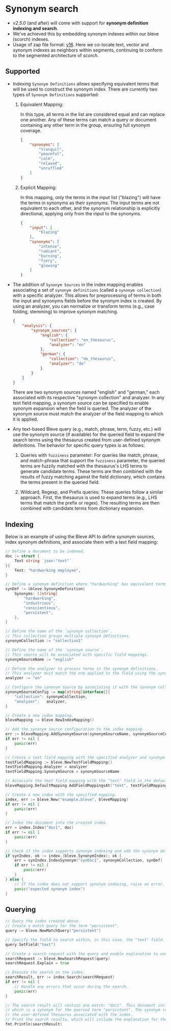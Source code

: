 # Synonym search

* *v2.5.0* (and after) will come with support for **synonym definition indexing and search**.
* We've achieved this by embedding synonym indexes within our bleve (scorch) indexes.
* Usage of zap file format: [v16](https://github.com/blevesearch/zapx/blob/master/zap.md). Here we co-locate text, vector and synonym indexes as neighbors within segments, continuing to conform to the segmented architecture of *scorch*.

## Supported

* Indexing `Synonym Definitions` allows specifying equivalent terms that will be used to construct the synonym index. There are currently two types of `Synonym Definitions` supported:

    1. Equivalent Mapping:

        In this type, all terms in the list are considered equal and can replace one another. Any of these terms can match a query or document containing any other term in the group, ensuring full synonym coverage.

        ```json
        {
            "synonyms": [
                "tranquil",
                "peaceful",
                "calm",
                "relaxed",
                "unruffled"
            ]
        }
        ```

    2. Explicit Mapping:

        In this mapping, only the terms in the input list ("blazing") will have the terms in synonyms as their synonyms. The input terms are not equivalent to each other, and the synonym relationship is explicitly directional, applying only from the input to the synonyms.

        ```json
        {
            "input": [
                "blazing"
            ],
            "synonyms": [
                "intense",
                "radiant",
                "burning",
                "fiery",
                "glowing"
            ]
        }
        ```

* The addition of `Synonym Sources` in the index mapping enables associating a set of `synonym definitions` (called a `synonym collection`) with a specific analyzer. This allows for preprocessing of terms in both the input and synonyms fields before the synonym index is created. By using an analyzer, you can normalize or transform terms (e.g., case folding, stemming) to improve synonym matching.

    ```json
    {
        "analysis": {
            "synonym_sources": {
                "english": {
                    "collection": "en_thesaurus",
                    "analyzer": "en"
                },
                "german": {
                    "collection": "de_thesaurus",
                    "analyzer": "de"
                }
            }
        }
   }
   ```

    There are two synonym sources named "english" and "german," each associated with its respective "synonym collection" and analyzer. In any text field mapping, a synonym source can be specified to enable synonym expansion when the field is queried. The analyzer of the synonym source must match the analyzer of the field mapping to which it is applied.

* Any text-based Bleve query (e.g., match, phrase, term, fuzzy, etc.) will use the synonym source (if available) for the queried field to expand the search terms using the thesaurus created from user-defined synonym definitions. The behavior for specific query types is as follows:

    1. Queries with `fuzziness` parameter: For queries like match, phrase, and match-phrase that support the `fuzziness` parameter, the queried terms are fuzzily matched with the thesaurus's LHS terms to generate candidate terms. These terms are then combined with the results of fuzzy matching against the field dictionary, which contains the terms present in the queried field.

    2. Wildcard, Regexp, and Prefix queries: These queries follow a similar approach. First, the thesaurus is used to expand terms (e.g., LHS terms that match the prefix or regex). The resulting terms are then combined with candidate terms from dictionary expansion.

## Indexing

Below is an example of using the Bleve API to define synonym sources, index synonym definitions, and associate them with a text field mapping:

```go
// Define a document to be indexed.
doc := struct {
    Text string `json:"text"`
}{
    Text: "hardworking employee",
}

// Define a synonym definition where "hardworking" has equivalent terms.
synDef := &bleve.SynonymDefinition{
    Synonyms: []string{
        "hardworking",
        "industrious",
        "conscientious",
        "persistent",
    },
}

// Define the name of the `synonym collection`.
// This collection groups multiple synonym definitions.
synonymCollection := "collection1"

// Define the name of the `synonym source`.
// This source will be associated with specific field mappings.
synonymSourceName := "english"

// Define the analyzer to process terms in the synonym definitions.
// This analyzer must match the one applied to the field using the synonym source.
analyzer := "en"

// Configure the synonym source by associating it with the synonym collection and analyzer.
synonymSourceConfig := map[string]interface{}{
    "collection": synonymCollection,
    "analyzer":   analyzer,
}

// Create a new index mapping.
bleveMapping := bleve.NewIndexMapping()

// Add the synonym source configuration to the index mapping.
err := bleveMapping.AddSynonymSource(synonymSourceName, synonymSourceConfig)
if err != nil {
    panic(err)
}

// Create a text field mapping with the specified analyzer and synonym source.
textFieldMapping := bleve.NewTextFieldMapping()
textFieldMapping.Analyzer = analyzer
textFieldMapping.SynonymSource = synonymSourceName

// Associate the text field mapping with the "text" field in the default document mapping.
bleveMapping.DefaultMapping.AddFieldMappingsAt("text", textFieldMapping)

// Create a new index with the specified mapping.
index, err := bleve.New("example.bleve", bleveMapping)
if err != nil {
    panic(err)
}

// Index the document into the created index.
err = index.Index("doc1", doc)
if err != nil {
    panic(err)
}

// Check if the index supports synonym indexing and add the synonym definition.
if synIndex, ok := index.(bleve.SynonymIndex); ok {
    err = synIndex.IndexSynonym("synDoc1", synonymCollection, synDef)
    if err != nil {
        panic(err)
    }
} else {
    // If the index does not support synonym indexing, raise an error.
    panic("expected synonym index")
}
```

## Querying

```go
// Query the index created above.
// Create a match query for the term "persistent".
query := bleve.NewMatchQuery("persistent")

// Specify the field to search within, in this case, the "text" field.
query.SetField("text")

// Create a search request with the query and enable explanation to understand how results are scored.
searchRequest := bleve.NewSearchRequest(query)
searchRequest.Explain = true

// Execute the search on the index.
searchResult, err := index.Search(searchRequest)
if err != nil {
    // Handle any errors that occur during the search.
    panic(err)
}

// The search result will contain one match: "doc1". This document includes the term "hardworking", 
// which is a synonym for the queried term "persistent". The synonym relationship is based on 
// the user-defined thesaurus associated with the index.
// Print the search results, which will include the explanation for the match.
fmt.Println(searchResult)
```
